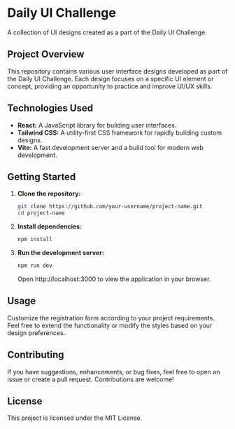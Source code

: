 # Daily UI Challenge

A collection of UI designs created as a part of the Daily UI Challenge.

## Project Overview

This repository contains various user interface designs developed as part of the Daily UI Challenge. Each design focuses on a specific UI element or concept, providing an opportunity to practice and improve UI/UX skills.

## Technologies Used

- **React:** A JavaScript library for building user interfaces.
- **Tailwind CSS:** A utility-first CSS framework for rapidly building custom designs.
- **Vite:** A fast development server and a build tool for modern web development.

## Getting Started

1. **Clone the repository:**
   ```bash
   git clone https://github.com/your-username/project-name.git
   cd project-name
   ```
2. **Install dependencies:**

   ```bash
   npm install

   ```

3. **Run the development server:**

   ```bash
   npm run dev

   ```

   Open http://localhost:3000 to view the application in your browser.

## Usage

Customize the registration form according to your project requirements. Feel free to extend the functionality or modify the styles based on your design preferences.

## Contributing

If you have suggestions, enhancements, or bug fixes, feel free to open an issue or create a pull request. Contributions are welcome!

## License

This project is licensed under the MIT License.
